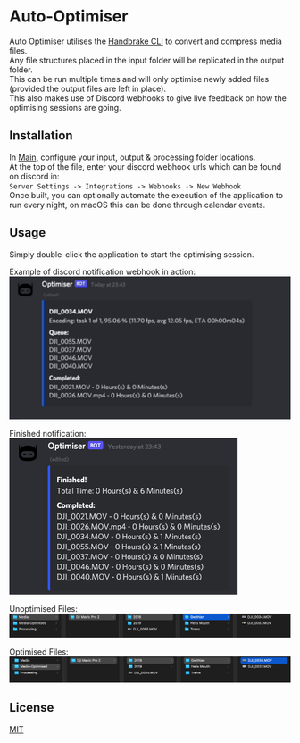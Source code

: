 # Auto-Optimiser
Auto Optimiser utilises the [Handbrake CLI](https://handbrake.fr/downloads.php) to convert and compress media files. <br>
Any file structures placed in the input folder will be replicated in the output folder. <br>
This can be run multiple times and will only optimise newly added files (provided the output files are left in place). <br>
This also makes use of Discord webhooks to give live feedback on how the optimising sessions are going.

## Installation

[comment]: <> (Originally compiled with Azul Zulu: 17.32.13 to run on an ARM 64-bit based Mac)
In [Main](src/main/java/com/me/ladster/Main.java), configure your input, output & processing folder locations. <br>
At the top of the file, enter your discord webhook urls which can be found on discord in: <br>
`Server Settings -> Integrations -> Webhooks -> New Webhook` <br>
Once built, you can optionally automate the execution of the application to run every night, on macOS this can be done through calendar events.

## Usage
Simply double-click the application to start the optimising session.

Example of discord notification webhook in action: <br>
![](images/Optimising.gif)<br>

Finished notification: <br>
![](images/Finished.png)<br>

Unoptimised Files: <br>
![](images/Unoptimised-FIles.png)<br>

Optimised Files: <br>
![](images/Optimised-Files.png)<br>

## License
[MIT](https://choosealicense.com/licenses/mit/)